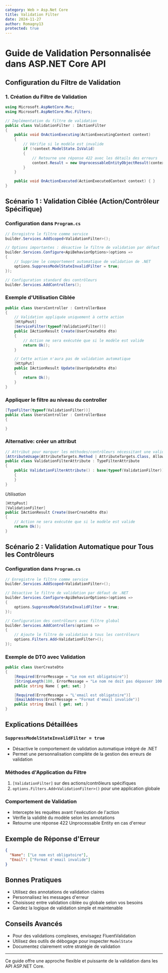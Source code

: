```yaml
---
category: Web > Asp.Net Core
title: Validation Filter
date: 2024-11-27
author: Romagny13
protected: true
---
```


# Guide de Validation Personnalisée dans ASP.NET Core API

## Configuration du Filtre de Validation

### 1. Création du Filtre de Validation

```csharp
using Microsoft.AspNetCore.Mvc;
using Microsoft.AspNetCore.Mvc.Filters;

// Implémentation du filtre de validation
public class ValidationFilter : IActionFilter
{
    public void OnActionExecuting(ActionExecutingContext context)
    {
        // Vérifie si le modèle est invalide
        if (!context.ModelState.IsValid)
        {
            // Retourne une réponse 422 avec les détails des erreurs
            context.Result = new UnprocessableEntityObjectResult(context.ModelState);
        }
    }

    public void OnActionExecuted(ActionExecutedContext context) { }
}
```

## Scénario 1 : Validation Ciblée (Action/Contrôleur Spécifique)

### Configuration dans `Program.cs`

```csharp
// Enregistre le filtre comme service
builder.Services.AddScoped<ValidationFilter>();

// Options importantes : désactive le filtre de validation par défaut
builder.Services.Configure<ApiBehaviorOptions>(options =>
{
    // Supprime le comportement automatique de validation de .NET
    options.SuppressModelStateInvalidFilter = true;
});

// Configuration standard des contrôleurs
builder.Services.AddControllers();
```

### Exemple d'Utilisation Ciblée

```csharp
public class UsersController : ControllerBase
{
    // Validation appliquée uniquement à cette action
    [HttpPost]
    [ServiceFilter(typeof(ValidationFilter))]
    public IActionResult Create(UserCreateDto dto)
    {
        // Action ne sera exécutée que si le modèle est valide
        return Ok();
    }

    // Cette action n'aura pas de validation automatique
    [HttpPut]
    public IActionResult Update(UserUpdateDto dto)
    {
        return Ok();
    }
}
```

### Appliquer le filtre au niveau du controller

```csharp
[TypeFilter(typeof(ValidationFilter))]
public class UsersController : ControllerBase
{

}
```

### Alternative: créer un attribut

```csharp
// Attribut pour marquer les méthodes/contrôleurs nécessitant une validation
[AttributeUsage(AttributeTargets.Method | AttributeTargets.Class, AllowMultiple = false)]
public class ValidationFilterAttribute : TypeFilterAttribute
{
    public ValidationFilterAttribute() : base(typeof(ValidationFilter))
    {
    }
}
```

_Utilisation_

```csharp
[HttpPost]
[ValidationFilter]
public IActionResult Create(UserCreateDto dto)
{
    // Action ne sera exécutée que si le modèle est valide
    return Ok();
}
```

## Scénario 2 : Validation Automatique pour Tous les Contrôleurs

### Configuration dans `Program.cs`

```csharp
// Enregistre le filtre comme service
builder.Services.AddScoped<ValidationFilter>();

// Désactive le filtre de validation par défaut de .NET
builder.Services.Configure<ApiBehaviorOptions>(options =>
{
    options.SuppressModelStateInvalidFilter = true;
});

// Configuration des contrôleurs avec filtre global
builder.Services.AddControllers(options =>
{
    // Ajoute le filtre de validation à tous les contrôleurs
    options.Filters.Add<ValidationFilter>();
});
```

### Exemple de DTO avec Validation

```csharp
public class UserCreateDto
{
    [Required(ErrorMessage = "Le nom est obligatoire")]
    [StringLength(100, ErrorMessage = "Le nom ne doit pas dépasser 100 caractères")]
    public string Name { get; set; }

    [Required(ErrorMessage = "L'email est obligatoire")]
    [EmailAddress(ErrorMessage = "Format d'email invalide")]
    public string Email { get; set; }
}
```

## Explications Détaillées

### `SuppressModelStateInvalidFilter = true`

- Désactive le comportement de validation automatique intégré de .NET
- Permet une personnalisation complète de la gestion des erreurs de validation

### Méthodes d'Application du Filtre

1. `[ValidationFilter]` sur des actions/contrôleurs spécifiques
2. `options.Filters.Add<ValidationFilter>()` pour une application globale

### Comportement de Validation

- Intercepte les requêtes avant l'exécution de l'action
- Vérifie la validité du modèle selon les annotations
- Retourne une réponse 422 Unprocessable Entity en cas d'erreur

## Exemple de Réponse d'Erreur

```json
{
  "Name": ["Le nom est obligatoire"],
  "Email": ["Format d'email invalide"]
}
```

## Bonnes Pratiques

- Utilisez des annotations de validation claires
- Personnalisez les messages d'erreur
- Choisissez entre validation ciblée ou globale selon vos besoins
- Gardez la logique de validation simple et maintenable

## Conseils Avancés

- Pour des validations complexes, envisagez FluentValidation
- Utilisez des outils de débogage pour inspecter `ModelState`
- Documentez clairement votre stratégie de validation

---

Ce guide offre une approche flexible et puissante de la validation dans les API ASP.NET Core.

